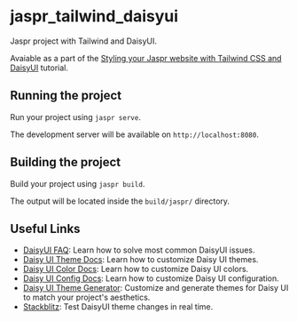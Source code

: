 # jaspr_tailwind_daisyui

Jaspr project with Tailwind and DaisyUI.

Avaiable as a part of the [Styling your Jaspr website with Tailwind CSS and DaisyUI](https://dinkomarinac.dev/styling-your-dart-jaspr-website-with-tailwind-css-and-daisyui) tutorial.

## Running the project

Run your project using `jaspr serve`.

The development server will be available on `http://localhost:8080`.

## Building the project

Build your project using `jaspr build`.

The output will be located inside the `build/jaspr/` directory.

## Useful Links
- [DaisyUI FAQ](https://github.com/saadeghi/daisyui/discussions/1949): Learn how to solve most common DaisyUI issues.
- [Daisy UI Theme Docs](https://daisyui.com/docs/themes/): Learn how to customize Daisy UI themes.
- [Daisy UI Color Docs](https://daisyui.com/docs/colors/): Learn how to customize Daisy UI colors.
- [Daisy UI Config Docs](https://daisyui.com/docs/config/): Learn how to customize Daisy UI configuration.
- [Daisy UI Theme Generator](https://daisyui.com/theme-generator/): Customize and generate themes for Daisy UI to match your project's aesthetics.
- [Stackblitz](https://stackblitz.com/edit/customized-daisyui-theme-rg3t6b?file=tailwind.config.js): Test DaisyUI theme changes in real time.

